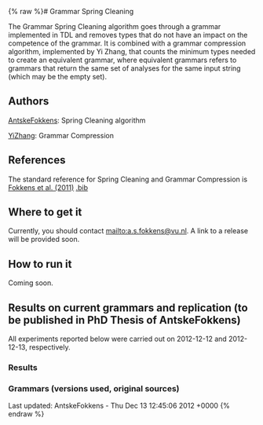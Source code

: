 {% raw %}# Grammar Spring Cleaning

The Grammar Spring Cleaning algorithm goes through a grammar implemented
in TDL and removes types that do not have an impact on the competence of
the grammar. It is combined with a grammar compression algorithm,
implemented by Yi Zhang, that counts the minimum types needed to create
an equivalent grammar, where equivalent grammars refers to grammars that
return the same set of analyses for the same input string (which may be
the empty set).

## Authors

[AntskeFokkens](../AntskeFokkens): Spring Cleaning algorithm

[YiZhang](../YiZhang): Grammar Compression

## References

The standard reference for Spring Cleaning and Grammar Compression is
[Fokkens et al.
(2011)](http://aclweb.org/anthology-new/Y/Y11/Y11-1025.pdf)
[.bib](http://www.coli.uni-saarland.de/~afokkens/bibentries/fok-zha-ben-11.bib)

## Where to get it

Currently, you should contact <mailto:a.s.fokkens@vu.nl>. A link to a release
will be provided soon.

## How to run it

Coming soon.

## Results on current grammars and replication (to be published in PhD Thesis of AntskeFokkens)

All experiments reported below were carried out on 2012-12-12 and
2012-12-13, respectively.

### Results

### Grammars (versions used, original sources)

Last updated: AntskeFokkens - Thu Dec 13 12:45:06 2012 +0000
{% endraw %}